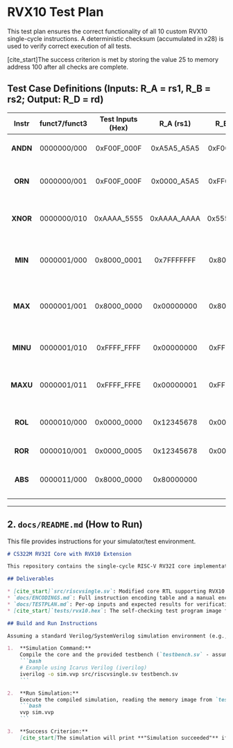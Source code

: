 # RVX10 Test Plan

This test plan ensures the correct functionality of all 10 custom RVX10 single-cycle instructions. A deterministic checksum (accumulated in x28) is used to verify correct execution of all tests.

[cite_start]The success criterion is met by storing the value 25 to memory address 100 after all checks are complete.

## Test Case Definitions (Inputs: R_A = rs1, R_B = rs2; Output: R_D = rd)

| Instr | funct7/funct3 | Test Inputs (Hex) | R_A (rs1) | R_B (rs2) | Expected R_D (rd) (Hex) | Property Tested |
| :---: | :---: | :---: | :---: | :---: | :---: | :--- |
| **ANDN** | 0000000/000 | 0xF00F_000F | 0xA5A5_A5A5 | 0xF00F_000F | 0x0000_0000 | Bitwise complement and masking. |
| **ORN** | 0000000/001 | 0xF00F_000F | 0x0000_A5A5 | 0xFF00_FFFF | 0xFFFFFFFF | Bitwise complement of $rs2$ (0x00FF_0000) ORed with $rs1$. |
| **XNOR** | 0000000/010 | 0xAAAA_5555 | 0xAAAA_AAAA | 0x5555_5555 | 0xFFFFFFFF | Test for total bit mismatch (XOR=0xFFFFFFFF, then NOT). |
| **MIN** | 0000001/000 | 0x8000_0001 | 0x7FFFFFFF | 0x80000001 | 0x8000_0001 | Signed comparison: Negative number is smaller than positive number. |
| **MAX** | 0000001/001 | 0x8000_0000 | 0x00000000 | 0x80000000 | 0x0000_0000 | Signed comparison: 0 is larger than INT_MIN (0x80000000). |
| **MINU** | 0000001/010 | 0xFFFF_FFFF | 0x00000000 | 0xFFFF_FFFF | 0x0000_0000 | Unsigned comparison: Smallest possible unsigned value. |
| **MAXU** | 0000001/011 | 0xFFFF_FFFE | 0x00000001 | 0xFFFF_FFFE | 0xFFFF_FFFE | Unsigned comparison: Largest possible unsigned value. |
| **ROL** | 0000010/000 | 0x0000_0000 | 0x12345678 | 0x00000000 | 0x12345678 | [cite_start]Rotate by zero (must return $rs1$)[cite: 29]. |
| **ROR** | 0000010/001 | 0x0000_0005 | 0x12345678 | 0x00000005 | 0x78123456 | Rotate Right by 5 bits. |
| **ABS** | 0000011/000 | 0x8000_0000 | 0x80000000 | x0 | 0x8000_0000 | [cite_start]ABS overflow: $\text{ABS}(\text{INT\_MIN})=\text{INT\_MIN}$. |

***

## 2. `docs/README.md` (How to Run)

This file provides instructions for your simulator/test environment.

```markdown
# CS322M RV32I Core with RVX10 Extension

This repository contains the single-cycle RISC-V RV32I core implementation with the custom RVX10 instruction set extension (CUSTOM-0, opcode 0x0B).

## Deliverables

* [cite_start]`src/riscvsingle.sv`: Modified core RTL supporting RVX10 decode/ALU[cite: 97].
* `docs/ENCODINGS.md`: Full instruction encoding table and a manual encoding example.
* `docs/TESTPLAN.md`: Per-op inputs and expected results for verification.
* [cite_start]`tests/rvx10.hex`: The self-checking test program image for simulation[cite: 100].

## Build and Run Instructions

Assuming a standard Verilog/SystemVerilog simulation environment (e.g., Icarus Verilog or VCS):

1.  **Simulation Command:**
    Compile the core and the provided testbench (`testbench.sv` - assumed to be provided by the course).
    ```bash
    # Example using Icarus Verilog (iverilog)
    iverilog -o sim.vvp src/riscvsingle.sv testbench.sv
    ```

2.  **Run Simulation:**
    Execute the compiled simulation, reading the memory image from `tests/rvx10.hex`.
    ```bash
    vvp sim.vvp
    ```

3.  **Success Criterion:**
    [cite_start]The simulation will print **"Simulation succeeded"** if the final instruction correctly stores the value $\mathbf{25}$ to memory address $\mathbf{100}$[cite: 10, 106].